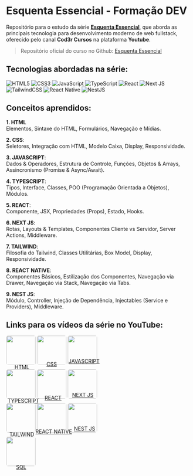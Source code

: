 # Esquenta Essencial - Formação DEV

Repositório para o estudo da série [**Esquenta Essencial**](https://www.youtube.com/playlist?list=PLdPPE0hUkt0raBdbQiTBy1l15AIEL6YCU), que aborda as principais tecnologia para desenvolvimento moderno de web fullstack, oferecido pelo canal **Cod3r Cursos** na plataforma **Youtube**.

> Repositório oficial do curso no Github: [Esquenta Essencial](https://github.com/formacaodev/esquenta-essencial)

## Tecnologias abordadas na série:

![HTML5](https://img.shields.io/badge/html5-%23E34F26.svg?style=for-the-badge&logo=html5&logoColor=white)
![CSS3](https://img.shields.io/badge/css3-%231572B6.svg?style=for-the-badge&logo=css3&logoColor=white)
![JavaScript](https://img.shields.io/badge/javascript-%23323330.svg?style=for-the-badge&logo=javascript&logoColor=%23F7DF1E)
![TypeScript](https://img.shields.io/badge/typescript-%23007ACC.svg?style=for-the-badge&logo=typescript&logoColor=white)
![React](https://img.shields.io/badge/react-%2320232a.svg?style=for-the-badge&logo=react&logoColor=%2361DAFB)
![Next JS](https://img.shields.io/badge/Next-black?style=for-the-badge&logo=next.js&logoColor=white)
![TailwindCSS](https://img.shields.io/badge/tailwindcss-%2338B2AC.svg?style=for-the-badge&logo=tailwind-css&logoColor=white)
![React Native](https://img.shields.io/badge/react_native-%2320232a.svg?style=for-the-badge&logo=react&logoColor=%2361DAFB)
![NestJS](https://img.shields.io/badge/nestjs-%23E0234E.svg?style=for-the-badge&logo=nestjs&logoColor=white)

## Conceitos aprendidos:

**1. HTML** <br/>
Elementos, Sintaxe do HTML, Formulários, Navegação e Mídias.

**2. CSS**: <br/>
Seletores, Integração com HTML, Modelo Caixa, Display, Responsividade.

**3. JAVASCRIPT**: <br/>
Dados & Operadores, Estrutura de Controle, Funções, Objetos & Arrays, Assincronismo (Promise & Async/Await).

**4. TYPESCRIPT**: <br/>
Tipos, Interface, Classes, POO (Programação Orientada a Objetos), Módulos.

**5. REACT**: <br/>
Componente, JSX, Propriedades (Props), Estado, Hooks.

**6. NEXT JS**: <br/>
Rotas, Layouts & Templates, Componentes Cliente vs Servidor, Server Actions, Middleware.

**7. TAILWIND**: <br/>
Filosofia do Tailwind, Classes Utilitárias, Box Model, Display, Responsividade.

**8. REACT NATIVE**: <br/>
Componentes Básicos, Estilização dos Componentes, Navegação via Drawer, Navegação via Stack, Navegação via Tabs.

**9. NEST JS**: <br/>
Módulo, Controller, Injeção de Dependência, Injectables (Service e Providers), Middleware.

## Links para os vídeos da série no YouTube:

<img src="../esquenta-essencial-cod3r/assets/essencial-html.png" width="80px" style="border-radius: 5px"/>
<img src="../esquenta-essencial-cod3r/assets/essencial-css.png" width="80px" style="border-radius: 5px"/>
<img src="../esquenta-essencial-cod3r/assets/essencial-javascript.png" width="80px" style="border-radius: 5px"/>

[<p style="display=flex; margin-top:-20px; margin-left: 23px">HTML</p>](https://www.youtube.com/watch?v=BRd8_yFzQiA)
[<p style="display=flex; margin-top:-39px; margin-left: 110px">CSS</p>](https://www.youtube.com/watch?v=QxWxhjH98R0)
[<p style="display=flex; margin-top:-39px; margin-left: 170px">JAVASCRIPT</p>](https://www.youtube.com/watch?v=oYhNLfh7oto)

<img src="../esquenta-essencial-cod3r/assets/essencial-typescript.png" width="80px" style="border-radius: 5px"/>
<img src="../esquenta-essencial-cod3r/assets/essencial-react.png" width="80px" style="border-radius: 5px"/>
<img src="../esquenta-essencial-cod3r/assets/essencial-next.png" width="80px" style="border-radius: 5px"/>

[<p style="display=flex; margin-top:-20px; margin-left:4px">TYPESCRIPT</p>](https://www.youtube.com/watch?v=X2MV17E9nxE)
[<p style="display=flex; margin-top:-39px; margin-left: 105px">REACT</p>](https://www.youtube.com/watch?v=tYjYfWG8L3o)
[<p style="display=flex; margin-top:-39px; margin-left: 180px">NEXT JS</p>](https://www.youtube.com/watch?v=BSrmGMC1-is)

<img src="../esquenta-essencial-cod3r/assets/essencial-tailwind.png" width="80px" style="border-radius: 5px"/>
<img src="../esquenta-essencial-cod3r/assets/essencial-react-native.png" width="80px" style="border-radius: 5px"/>
<img src="../esquenta-essencial-cod3r/assets/essencial-nestjs.png" width="80px" style="border-radius: 5px"/>

[<p style="display=flex; margin-top:-20px; margin-left: 9px">TAILWIND</p>](https://www.youtube.com/watch?v=tMgOTc2xRx0)
[<p style="display=flex; margin-top:-39px; margin-left: 80px">REACT NATIVE</p>](https://www.youtube.com/watch?v=CYdP3HrQiLM)
[<p style="display=flex; margin-top:-39px; margin-left: 185px">NEST JS</p>](https://www.youtube.com/watch?v=-5JgJRohSzU)

<img src="../esquenta-essencial-cod3r/assets/essencial-sql.png" width="80px" style="border-radius: 5px"/>

[<p style="display=flex; margin-top:-20px; margin-left: 27px">SQL</p>](https://www.youtube.com/watch?v=NbBwRf9PCVM)
